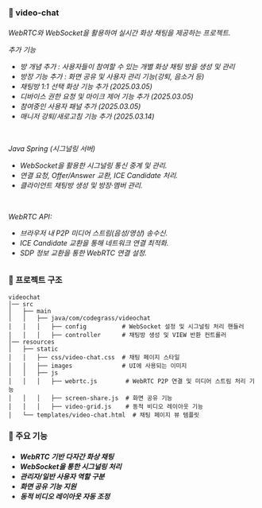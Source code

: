### 📌 video-chat
<h6>

WebRTC와 WebSocket을 활용하여 실시간 화상 채팅을 제공하는 프로젝트.

추가 기능
- 방 개념 추가 : 사용자들이 참여할 수 있는 개별 화상 채팅 방을 생성 및 관리
- 방장 기능 추가 : 화면 공유 및 사용자 관리 기능(강퇴, 음소거 등)
- 채팅방 1:1 선택 화상 기능 추가 (2025.03.05)
- 디바이스 권한 요청 및 마이크 제어 기능 추가 (2025.03.05)
- 참여중인 사용자 패널 추가 (2025.03.05) 
- 매니저 강퇴/새로고침 기능 추가 (2025.03.14)

<br>

Java Spring (시그널링 서버)
- WebSocket을 활용한 시그널링 통신 중계 및 관리.
- 연결 요청, Offer/Answer 교환, ICE Candidate 처리.
- 클라이언트 채팅방 생성 및 방장·멤버 관리.

<br>

WebRTC API:
- 브라우저 내 P2P 미디어 스트림(음성/영상) 송수신.
- ICE Candidate 교환을 통해 네트워크 연결 최적화.
- SDP 정보 교환을 통한 WebRTC 연결 설정.

### 📌 프로젝트 구조

```
videochat
│── src
│   ├── main
│   │   ├── java/com/codegrass/videochat
│   │   │   ├── config          # WebSocket 설정 및 시그널링 처리 핸들러
│   │   │   ├── controller      # 채팅방 생성 및 VIEW 반환 컨트롤러
│── resources
│   ├── static
│   │   ├── css/video-chat.css  # 채팅 페이지 스타일
│   │   ├── images              # UI에 사용되는 이미지
│   │   ├── js
│   │   │   ├── webrtc.js        # WebRTC P2P 연결 및 미디어 스트림 처리 기능
│   │   │   ├── screen-share.js  # 화면 공유 기능
│   │   │   ├── video-grid.js    # 동적 비디오 레이아웃 기능
│   └── templates/video-chat.html  # 채팅 페이지 뷰 템플릿
```


### 📌 주요 기능
<h6>
  
- **WebRTC 기반 다자간 화상 채팅**
- **WebSocket을 통한 시그널링 처리**
- **관리자/일반 사용자 역할 구분**
- **화면 공유 기능 지원**
- **동적 비디오 레이아웃 자동 조정**

